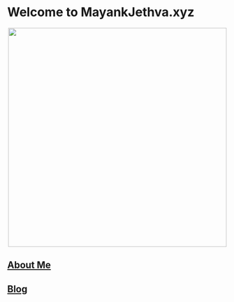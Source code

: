 # Welcome to MayankJethva.xyz

<p align="center">
  <img src="https://user-images.githubusercontent.com/1103708/63391711-6335dc00-c368-11e9-8fcd-cdd58eedda5e.png" width="500"/>
</p>

## [About Me](https://github.com/mayank23/blog/issues/3)

## [Blog](https://github.com/mayank23/blog/issues)

